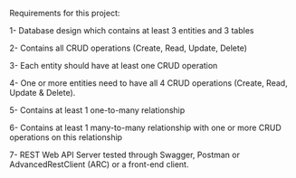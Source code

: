 Requirements for this project:

1- Database design which contains at least 3 entities and 3 tables 

2- Contains all CRUD operations (Create, Read, Update, Delete)

3- Each entity should have at least one CRUD operation

4- One or more entities need to have all 4 CRUD operations (Create, Read, Update & Delete).

5- Contains at least 1 one-to-many relationship

6- Contains at least 1 many-to-many relationship with one or more CRUD operations on this relationship

7- REST Web API Server tested through Swagger, Postman or AdvancedRestClient (ARC) or a front-end client.